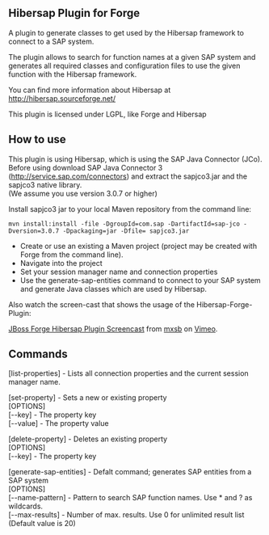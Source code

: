<h2>Hibersap Plugin for Forge</h2>


A plugin to generate classes to get used by the Hibersap framework to connect to a SAP system.

The plugin allows to search for function names at a given SAP system and generates all required classes and configuration files to use the given function with the Hibersap framework.

You can find more information about Hibersap at http://hibersap.sourceforge.net/

This plugin is licensed under LGPL, like Forge and Hibersap


<h2>How to use</h2>


This plugin is using Hibersap, which is using the SAP Java Connector (JCo).<br>
Before using download SAP Java Connector 3 (http://service.sap.com/connectors) and extract the sapjco3.jar and the sapjco3 native library.<br>
(We assume you use version 3.0.7 or higher)

Install sapjco3 jar to your local Maven repository from the command line: 

	mvn install:install -file -DgroupId=com.sap -DartifactId=sap-jco -Dversion=3.0.7 -Dpackaging=jar -Dfile= sapjco3.jar 


* Create or use an existing a Maven project (project may be created with Forge from the command line).
* Navigate into the project
* Set your session manager name and connection properties
* Use the generate-sap-entities command to connect to your SAP system and generate Java classes which are used by Hibersap. 

Also watch the screen-cast that shows the usage of the Hibersap-Forge-Plugin:

<p><a href="http://vimeo.com/45260307">JBoss Forge Hibersap Plugin Screencast</a> from <a href="http://vimeo.com/user12377452">mxsb</a> on <a href="http://vimeo.com">Vimeo</a>.</p>

<h2>Commands</h2>


[list-properties] - Lists all connection properties and the current session manager name.

[set-property] - Sets a new or existing property<br>
[OPTIONS]<br>
[--key] - The property key<br>
[--value] - The property value

[delete-property] - Deletes an existing property<br>
[OPTIONS]<br>
[--key] - The property key<br>

[generate-sap-entities] - Defalt command; generates SAP entities from a SAP system<br>
[OPTIONS]<br>
[--name-pattern] - Pattern to search SAP function names. Use * and ? as wildcards.<br>
[--max-results] - Number of max. results. Use 0 for unlimited result list (Default value is 20)
